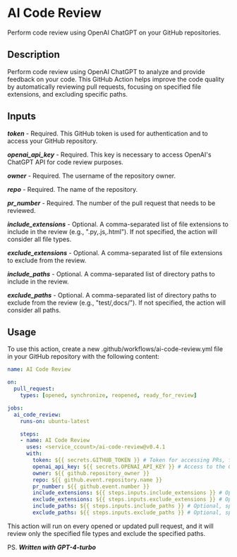# AI Code Review

Perform code review using OpenAI ChatGPT on your GitHub repositories.

## Description

Perform code review using OpenAI ChatGPT to analyze and provide feedback on your code. This GitHub Action helps improve the code quality by automatically reviewing pull requests, focusing on specified file extensions, and excluding specific paths.

## Inputs

***token*** - Required. This GitHub token is used for authentication and to access your GitHub repository.

***openai_api_key*** - Required. This key is necessary to access OpenAI's ChatGPT API for code review purposes.

***owner*** - Required. The username of the repository owner.

***repo*** - Required. The name of the repository.

***pr_number*** - Required. The number of the pull request that needs to be reviewed.

***include_extensions*** - Optional. A comma-separated list of file extensions to include in the review (e.g., ".py,.js,.html"). If not specified, the action will consider all file types.

***exclude_extensions*** - Optional. A comma-separated list of file extensions to exclude from the review.

***include_paths*** - Optional. A comma-separated list of directory paths to include in the review.

***exclude_paths*** - Optional. A comma-separated list of directory paths to exclude from the review (e.g., "test/,docs/"). If not specified, the action will consider all paths.

## Usage

To use this action, create a new .github/workflows/ai-code-review.yml file in your GitHub repository with the following content:

```yaml
name: AI Code Review

on:
  pull_request:
    types: [opened, synchronize, reopened, ready_for_review]

jobs:
  ai_code_review:
    runs-on: ubuntu-latest

    steps:
    - name: AI Code Review
      uses: <service_ccount>/ai-code-review@v0.4.1
      with:
        token: ${{ secrets.GITHUB_TOKEN }} # Token for accessing PRs, file reading, and commenting capabilities
        openai_api_key: ${{ secrets.OPENAI_API_KEY }} # Access to the GPT-4 class model
        owner: ${{ github.repository_owner }}
        repo: ${{ github.event.repository.name }}
        pr_number: ${{ github.event.number }}
        include_extensions: ${{ steps.inputs.include_extensions }} # Optional, specify file types to include e.g., ".py,.js,.html"
        exclude_extensions: ${{ steps.inputs.exclude_extensions }} # Optional, specify file types to exclude
        include_paths: ${{ steps.inputs.include_paths }} # Optional, specify directories to include
        exclude_paths: ${{ steps.inputs.exclude_paths }} # Optional, specify directories to exclude

```

This action will run on every opened or updated pull request, and it will review only the specified file types and exclude the specified paths.

PS. ***Written with GPT-4-turbo***
